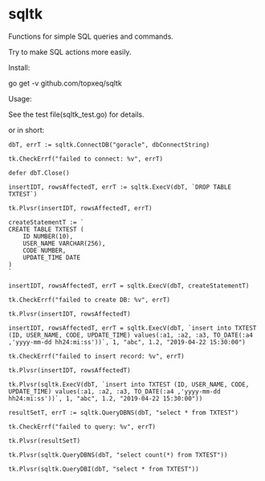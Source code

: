 # sqltk
Functions for simple SQL queries and commands.

Try to make SQL actions more easily.

Install:

go get -v github.com/topxeq/sqltk

Usage:

See the test file(sqltk_test.go) for details.

or in short:

	dbT, errT := sqltk.ConnectDB("goracle", dbConnectString)

	tk.CheckErrf("failed to connect: %v", errT)

	defer dbT.Close()

	insertIDT, rowsAffectedT, errT := sqltk.ExecV(dbT, `DROP TABLE TXTEST`)

	tk.Plvsr(insertIDT, rowsAffectedT, errT)

	createStatementT := `
	CREATE TABLE TXTEST (
		ID NUMBER(10),
		USER_NAME VARCHAR(256),
		CODE NUMBER,
		UPDATE_TIME DATE
	)
	`

	insertIDT, rowsAffectedT, errT = sqltk.ExecV(dbT, createStatementT)

	tk.CheckErrf("failed to create DB: %v", errT)

	tk.Plvsr(insertIDT, rowsAffectedT)

	insertIDT, rowsAffectedT, errT = sqltk.ExecV(dbT, `insert into TXTEST (ID, USER_NAME, CODE, UPDATE_TIME) values(:a1, :a2, :a3, TO_DATE(:a4 ,'yyyy-mm-dd hh24:mi:ss'))`, 1, "abc", 1.2, "2019-04-22 15:30:00")

	tk.CheckErrf("failed to insert record: %v", errT)

	tk.Plvsr(insertIDT, rowsAffectedT)

	tk.Plvsr(sqltk.ExecV(dbT, `insert into TXTEST (ID, USER_NAME, CODE, UPDATE_TIME) values(:a1, :a2, :a3, TO_DATE(:a4 ,'yyyy-mm-dd hh24:mi:ss'))`, 1, "abc", 1.2, "2019-04-22 15:30:00"))

	resultSetT, errT := sqltk.QueryDBNS(dbT, "select * from TXTEST")

	tk.CheckErrf("failed to query: %v", errT)

	tk.Plvsr(resultSetT)

	tk.Plvsr(sqltk.QueryDBNS(dbT, "select count(*) from TXTEST"))

	tk.Plvsr(sqltk.QueryDBI(dbT, "select * from TXTEST"))
